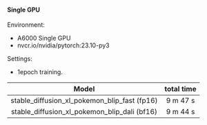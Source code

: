 #### Single GPU

Environment:

- A6000 Single GPU
- nvcr.io/nvidia/pytorch:23.10-py3

Settings:

- 1epoch training.

|                    Model                     | total time |
| :------------------------------------------: | :--------: |
| stable_diffusion_xl_pokemon_blip_fast (fp16) |  9 m 47 s  |
| stable_diffusion_xl_pokemon_blip_dali (bf16) |  9 m 44 s  |
